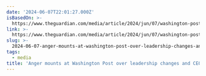 ```yaml
---
date: '2024-06-07T22:01:27.000Z'
isBasedOn: >-
  https://www.theguardian.com/media/article/2024/jun/07/washington-post-new-ceo-leadership
link: >-
  https://www.theguardian.com/media/article/2024/jun/07/washington-post-new-ceo-leadership
slug: >-
  2024-06-07-anger-mounts-at-washington-post-over-leadership-changes-and-ceos-record-or
tags:
  - media
title: 'Anger mounts at Washington Post over leadership changes and CEO’s record | '
---
```

 
